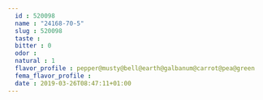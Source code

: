 ```yaml
---
  id : 520098
  name : "24168-70-5"
  slug : 520098
  taste : 
  bitter : 0
  odor : 
  natural : 1
  flavor_profile : pepper@musty@bell@earth@galbanum@carrot@pea@green
  fema_flavor_profile : 
  date : 2019-03-26T08:47:11+01:00
---
```



